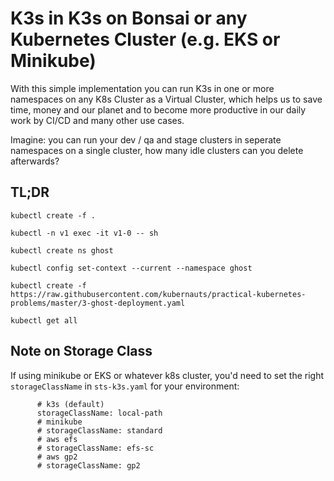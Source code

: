 # K3s in K3s on Bonsai or any Kubernetes Cluster (e.g. EKS or Minikube)

With this simple implementation you can run K3s in one or more namespaces on any K8s Cluster as a Virtual Cluster, which helps us to save time, money and our planet and to become more productive in our daily work by CI/CD and many other use cases.

Imagine: you can run your dev / qa and stage clusters in seperate namespaces on a single cluster, how many idle clusters can you delete afterwards?

## TL;DR

```
kubectl create -f .

kubectl -n v1 exec -it v1-0 -- sh

kubectl create ns ghost

kubectl config set-context --current --namespace ghost

kubectl create -f https://raw.githubusercontent.com/kubernauts/practical-kubernetes-problems/master/3-ghost-deployment.yaml

kubectl get all
```
## Note on Storage Class

If using minikube or EKS or whatever k8s cluster, you'd need to set the right `storageClassName` in `sts-k3s.yaml` for your environment:

```
      # k3s (default)
      storageClassName: local-path
      # minikube
      # storageClassName: standard
      # aws efs
      # storageClassName: efs-sc
      # aws gp2
      # storageClassName: gp2
```
